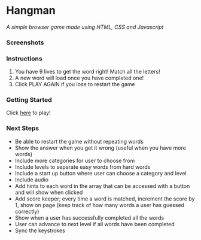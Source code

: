 # Hangman 
*A simple browser game made using HTML, CSS and Javascript*

### Screenshots

### Instructions
1. You have 9 lives to get the word right! Match all the letters!
2. A new word will load once you have completed one!
3. Click PLAY AGAIN if you lose to restart the game

### Getting Started
Click [here](https://www.example.com) to play!

### Next Steps
- Be able to restart the game without repeating words
- Show the answer when you get it wrong (useful when you have more words)
- Include more categories for user to choose from
- Include levels to separate easy words from hard words
- Include a start up button where user can choose a category and level
- Include audio 
- Add hints to each word in the array that can be accessed with a button and will show when clicked
- Add score keeper; every time a word is matched, increment the score by 1, show on page (keep track of how many words a user has guessed correctly)
- Show when a user has successfully completed all the words 
- User can advance to next level if all words have been completed
- Sync the keystrokes 

